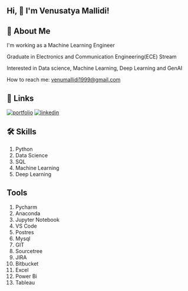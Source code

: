 
## Hi, 👋 I'm Venusatya Mallidi!


## 🚀 About Me
I'm working as a Machine Learning Engineer

Graduate in Electronics and Communication Engineering(ECE) Stream

Interested in Data science, Machine Learning, Deep Learning and GenAI

How to reach me: venumallidi1999@gmail.com








## 🔗 Links
[![portfolio](https://img.shields.io/badge/my_portfolio-000?style=for-the-badge&logo=ko-fi&logoColor=white)](https://github.com/Venusatya-Mallidi) [![linkedin](https://img.shields.io/badge/linkedin-0A66C2?style=for-the-badge&logo=linkedin&logoColor=white)](https://www.linkedin.com/in/venusatya-mallidi)


## 🛠 Skills
1. Python
2. Data Science
3. SQL
4. Machine Learning
5. Deep Learning



## Tools
1. Pycharm
2. Anaconda
3. Jupyter Notebook
4. VS Code
5. Postres
6. Mysql
7. GIT
8. Sourcetree
9. JIRA
10. Bitbucket
11. Excel
12. Power Bi
13. Tableau

